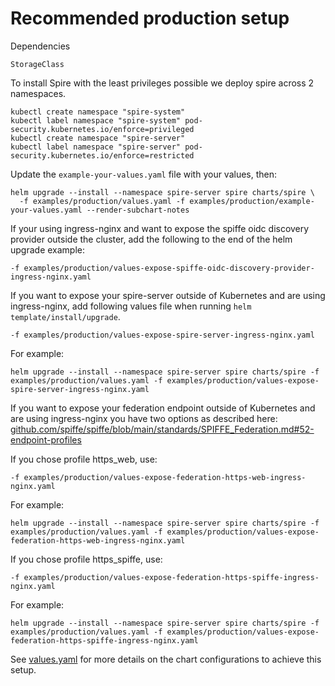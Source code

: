 # Recommended production setup

Dependencies
```
StorageClass
```

To install Spire with the least privileges possible we deploy spire across 2 namespaces.

```shell
kubectl create namespace "spire-system"
kubectl label namespace "spire-system" pod-security.kubernetes.io/enforce=privileged
kubectl create namespace "spire-server"
kubectl label namespace "spire-server" pod-security.kubernetes.io/enforce=restricted
```

Update the `example-your-values.yaml` file with your values, then:

```shell
helm upgrade --install --namespace spire-server spire charts/spire \
  -f examples/production/values.yaml -f examples/production/example-your-values.yaml --render-subchart-notes
```

If your using ingress-nginx and want to expose the spiffe oidc discovery provider outside the
cluster, add the following to the end of the helm upgrade example:

```shell
-f examples/production/values-expose-spiffe-oidc-discovery-provider-ingress-nginx.yaml
```

If you want to expose your spire-server outside of Kubernetes and are using ingress-nginx, add following values file when running `helm template/install/upgrade`.

```shell
-f examples/production/values-expose-spire-server-ingress-nginx.yaml
```

For example:

```shell
helm upgrade --install --namespace spire-server spire charts/spire -f examples/production/values.yaml -f examples/production/values-expose-spire-server-ingress-nginx.yaml
```

If you want to expose your federation endpoint outside of Kubernetes and are using ingress-nginx
you have two options as described here:
[github.com/spiffe/spiffe/blob/main/standards/SPIFFE_Federation.md#52-endpoint-profiles](https://github.com/spiffe/spiffe/blob/main/standards/SPIFFE_Federation.md#52-endpoint-profiles)

If you chose profile https_web, use:

```shell
-f examples/production/values-expose-federation-https-web-ingress-nginx.yaml
```

For example:

```shell
helm upgrade --install --namespace spire-server spire charts/spire -f examples/production/values.yaml -f examples/production/values-expose-federation-https-web-ingress-nginx.yaml
```

If you chose profile https_spiffe, use:

```shell
-f examples/production/values-expose-federation-https-spiffe-ingress-nginx.yaml
```

For example:

```shell
helm upgrade --install --namespace spire-server spire charts/spire -f examples/production/values.yaml -f examples/production/values-expose-federation-https-spiffe-ingress-nginx.yaml
```

See [values.yaml](./values.yaml) for more details on the chart configurations to achieve this setup.
